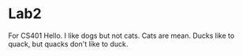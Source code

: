# Lab2
For CS401
Hello.  I like dogs but not cats. Cats are mean.
Ducks like to quack, but quacks don't like to duck.
